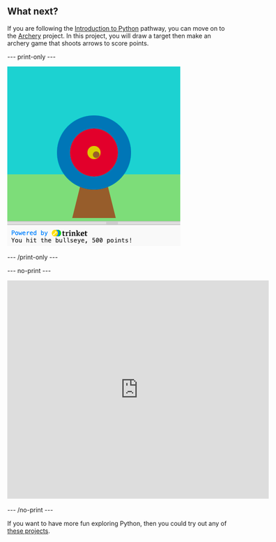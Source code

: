 ## What next?

If you are following the [Introduction to Python](https://projects.raspberrypi.org/en/raspberrypi/python-intro) pathway, you can move on to the [Archery](https://projects.raspberrypi.org/en/projects/python-archery) project. In this project, you will draw a target then make an archery game that shoots arrows to score points.

--- print-only ---

![Archery project](images/archery-project.png)

--- /print-only ---

--- no-print ---

<iframe src="https://trinket.io/embed/python/a26410a1be?outputOnly=true&start=result" width="600" height="500" frameborder="0" marginwidth="0" marginheight="0" allowfullscreen>
</iframe>

--- /no-print ---

If you want to have more fun exploring Python, then you could try out any of [these projects](https://projects.raspberrypi.org/en/projects?software%5B%5D=python).
